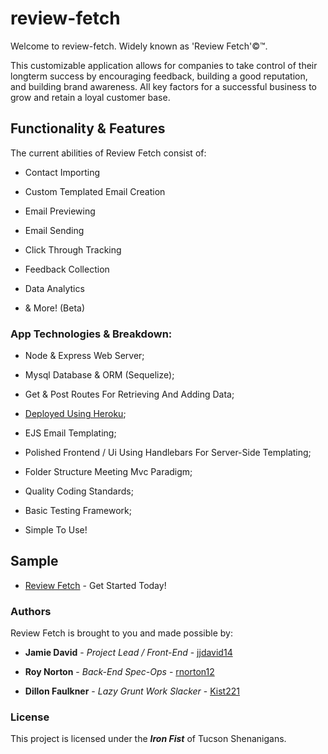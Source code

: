 # review-fetch

Welcome to review-fetch. Widely known as 'Review Fetch'©™.

This customizable application allows for companies to take control of their longterm success by encouraging feedback, building a good reputation, and building brand awareness. All key factors for a successful business to grow and retain a loyal customer base.

## Functionality & Features

The current abilities of Review Fetch consist of:

- Contact Importing

- Custom Templated Email Creation

- Email Previewing

- Email Sending

- Click Through Tracking

- Feedback Collection

- Data Analytics

- & More! (Beta)

### App Technologies & Breakdown:

* Node & Express Web Server;

* Mysql Database & ORM (Sequelize);

* Get & Post Routes For Retrieving And Adding Data;

* [Deployed Using Heroku][1];

* EJS Email Templating;

* Polished Frontend / Ui Using Handlebars For Server-Side Templating;

* Folder Structure Meeting Mvc Paradigm;

* Quality Coding Standards;

* Basic Testing Framework;

* Simple To Use!

## Sample

* [Review Fetch][1] - Get Started Today!

### Authors

Review Fetch is brought to you and made possible by:

* **Jamie David** - *Project Lead / Front-End* - [jjdavid14](https://github.com/jjdavid14)

* **Roy Norton** - *Back-End Spec-Ops* - [rnorton12](https://github.com/rnorton12)

* **Dillon Faulkner** - *Lazy Grunt Work Slacker* - [Kist221](https://github.com/Kist221)

### License

This project is licensed under the **_Iron Fist_** of Tucson Shenanigans.

[1]: https://damp-fjord-98999.herokuapp.com
